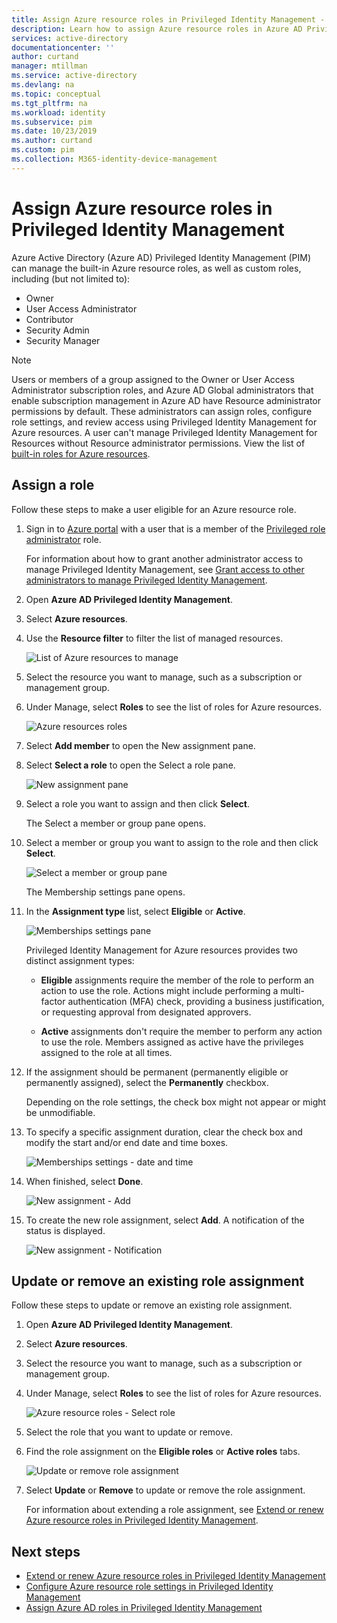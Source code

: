 ```yaml
---
title: Assign Azure resource roles in Privileged Identity Management - Azure Active Directory | Microsoft Docs
description: Learn how to assign Azure resource roles in Azure AD Privileged Identity Management (PIM).
services: active-directory
documentationcenter: ''
author: curtand
manager: mtillman
ms.service: active-directory
ms.devlang: na
ms.topic: conceptual
ms.tgt_pltfrm: na
ms.workload: identity
ms.subservice: pim
ms.date: 10/23/2019
ms.author: curtand
ms.custom: pim
ms.collection: M365-identity-device-management
---
```


# Assign Azure resource roles in Privileged Identity Management

Azure Active Directory (Azure AD) Privileged Identity Management (PIM) can manage the built-in Azure resource roles, as well as custom roles, including (but not limited to):

- Owner
- User Access Administrator
- Contributor
- Security Admin
- Security Manager

> [!NOTE]
> Users or members of a group assigned to the Owner or User Access Administrator subscription roles, and Azure AD Global administrators that enable subscription management in Azure AD have Resource administrator permissions by default. These administrators can assign roles, configure role settings, and review access using Privileged Identity Management for Azure resources. A user can't manage Privileged Identity Management for Resources without Resource administrator permissions. View the list of [built-in roles for Azure resources](../../role-based-access-control/built-in-roles.md).

## Assign a role

Follow these steps to make a user eligible for an Azure resource role.

1. Sign in to [Azure portal](https://portal.azure.com/) with a user that is a member of the [Privileged role administrator](../users-groups-roles/directory-assign-admin-roles.md#privileged-role-administrator) role.

    For information about how to grant another administrator access to manage Privileged Identity Management, see [Grant access to other administrators to manage Privileged Identity Management](pim-how-to-give-access-to-pim.md).

1. Open **Azure AD Privileged Identity Management**.

1. Select **Azure resources**.

1. Use the **Resource filter** to filter the list of managed resources.

    ![List of Azure resources to manage](./media/pim-resource-roles-assign-roles/resources-list.png)

1. Select the resource you want to manage, such as a subscription or management group.

1. Under Manage, select **Roles** to see the list of roles for Azure resources.

    ![Azure resources roles](./media/pim-resource-roles-assign-roles/resources-roles.png)

1. Select **Add member** to open the New assignment pane.

1. Select **Select a role** to open the Select a role pane.

    ![New assignment pane](./media/pim-resource-roles-assign-roles/resources-select-role.png)

1. Select a role you want to assign and then click **Select**.

    The Select a member or group pane opens.

1. Select a member or group you want to assign to the role and then click **Select**.

    ![Select a member or group pane](./media/pim-resource-roles-assign-roles/resources-select-member-or-group.png)

    The Membership settings pane opens.

1. In the **Assignment type** list, select **Eligible** or **Active**.

    ![Memberships settings pane](./media/pim-resource-roles-assign-roles/resources-membership-settings-type.png)

    Privileged Identity Management for Azure resources provides two distinct assignment types:

    - **Eligible** assignments require the member of the role to perform an action to use the role. Actions might include performing a multi-factor authentication (MFA) check, providing a business justification, or requesting approval from designated approvers.

    - **Active** assignments don't require the member to perform any action to use the role. Members assigned as active have the privileges assigned to the role at all times.

1. If the assignment should be permanent (permanently eligible or permanently assigned), select the **Permanently** checkbox.

    Depending on the role settings, the check box might not appear or might be unmodifiable.

1. To specify a specific assignment duration, clear the check box and modify the start and/or end date and time boxes.

    ![Memberships settings - date and time](./media/pim-resource-roles-assign-roles/resources-membership-settings-date.png)

1. When finished, select **Done**.

    ![New assignment - Add](./media/pim-resource-roles-assign-roles/resources-new-assignment-add.png)

1. To create the new role assignment, select **Add**. A notification of the status is displayed.

    ![New assignment - Notification](./media/pim-resource-roles-assign-roles/resources-new-assignment-notification.png)

## Update or remove an existing role assignment

Follow these steps to update or remove an existing role assignment.

1. Open **Azure AD Privileged Identity Management**.

1. Select **Azure resources**.

1. Select the resource you want to manage, such as a subscription or management group.

1. Under Manage, select **Roles** to see the list of roles for Azure resources.

    ![Azure resource roles - Select role](./media/pim-resource-roles-assign-roles/resources-update-select-role.png)

1. Select the role that you want to update or remove.

1. Find the role assignment on the **Eligible roles** or **Active roles** tabs.

    ![Update or remove role assignment](./media/pim-resource-roles-assign-roles/resources-update-remove.png)

1. Select **Update** or **Remove** to update or remove the role assignment.

    For information about extending a role assignment, see [Extend or renew Azure resource roles in Privileged Identity Management](pim-resource-roles-renew-extend.md).

## Next steps

- [Extend or renew Azure resource roles in Privileged Identity Management](pim-resource-roles-renew-extend.md)
- [Configure Azure resource role settings in Privileged Identity Management](pim-resource-roles-configure-role-settings.md)
- [Assign Azure AD roles in Privileged Identity Management](pim-how-to-add-role-to-user.md)

